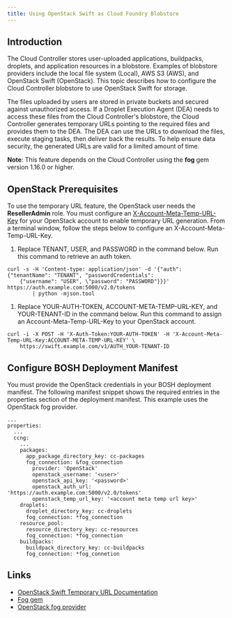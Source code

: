 ```yaml
---
title: Using OpenStack Swift as Cloud Foundry Blobstore
---
```


## Introduction ##

The Cloud Controller stores user-uploaded applications, buildpacks, droplets, and application resources in a blobstore. Examples of blobstore providers  include the local file system (Local), AWS S3 (AWS), and OpenStack Swift (OpenStack). This topic describes how to configure the Cloud Controller blobstore to use OpenStack Swift for storage.

The files uploaded by users are stored in private buckets and secured against
unauthorized access.
If a Droplet Execution Agent (DEA) needs to access these files from the Cloud
Controller's blobstore, the Cloud Controller generates temporary URLs pointing
to the required files and provides them to the DEA.
The DEA can use the URLs to download the files, execute staging tasks, then deliver back the results. To help ensure data security, the generated URLs are valid for a limited amount of time.

<p class='note'><strong>Note</strong>: This feature depends on the Cloud Controller using the <strong>fog</strong> gem version 1.16.0 or higher.</p>

## OpenStack Prerequisites ##

To use the temporary URL feature, the OpenStack user needs the **ResellerAdmin** role.
You must configure an [X-Account-Meta-Temp-URL-Key](http://docs.openstack.org/havana/config-reference/content/object-storage-tempurl.html) for your OpenStack account to enable temporary URL generation. From a terminal window, follow the steps below to configure an X-Account-Meta-Temp-URL-Key.

1. Replace TENANT, USER, and PASSWORD in the command below. Run this command to
retrieve an auth token.

```
curl -s -H 'Content-type: application/json' -d '{"auth": {"tenantName": "TENANT", "passwordCredentials":
	{"username": "USER", \"password": "PASSWORD"}}}' https://auth.example.com:5000/v2.0/tokens
		| python -mjson.tool
```

1. Replace YOUR-AUTH-TOKEN, ACCOUNT-META-TEMP-URL-KEY, and YOUR-TENANT-ID in the command below. Run this command to assign an Account-Meta-Temp-URL-Key to your OpenStack account.

```
curl -i -X POST -H 'X-Auth-Token:YOUR-AUTH-TOKEN' -H 'X-Account-Meta-Temp-URL-Key:ACCOUNT-META-TEMP-URL-KEY' \
	https://swift.example.com/v1/AUTH_YOUR-TENANT-ID
```

## Configure BOSH Deployment Manifest ##

You must provide the OpenStack credentials in your BOSH deployment manifest.
The following manifest snippet shows the required entries in the properties section of the deployment manifest. This example uses the OpenStack fog provider.

```
...
properties:
  ...
  ccng:
    ...
    packages:
      app_package_directory_key: cc-packages
	  fog_connection: &fog_connection
	    provider: 'OpenStack'
	    openstack_username: '<user>'
	    openstack_api_key: '<password>'
	    openstack_auth_url: 'https://auth.example.com:5000/v2.0/tokens'
	    openstack_temp_url_key: '<account meta temp url key>'
	droplets:
	  droplet_directory_key: cc-droplets
	  fog_connection: *fog_connection
	resource_pool:
 	  resource_directory_key: cc-resources
	  fog_connection: *fog_connection
	buildpacks:
	  buildpack_directory_key: cc-buildpacks
	  fog_connection: *fog_connetion
```

## Links ##

* [OpenStack Swift Temporary URL Documentation](http://docs.openstack.org/trunk/config-reference/content/object-storage-tempurl.html)
* [Fog gem](http://fog.io/)
* [OpenStack fog provider](https://github.com/fog/fog/tree/master/lib/fog/openstack)
